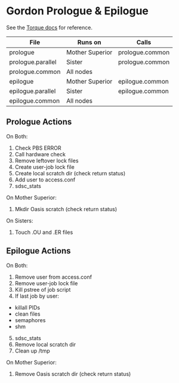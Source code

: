 Gordon Prologue & Epilogue
==========================

See the [Torque docs][1] for reference.

| File              | Runs on         | Calls           |
| ------------------|-----------------|-----------------|
| prologue          | Mother Superior | prologue.common |
| prologue.parallel | Sister          | prologue.common |
| prologue.common   | All nodes       |                 |
| epilogue          | Mother Superior | epilogue.common |
| epilogue.parallel | Sister          | epilogue.common |
| epilogue.common   | All nodes       |                 |

Prologue Actions
----------------

On Both:

1. Check PBS ERROR
2. Call hardware check
3. Remove leftover lock files
4. Create user-job lock file
5. Create local scratch dir (check return status)
6. Add user to access.conf
7. sdsc_stats

On Mother Superior:

1. Mkdir Oasis scratch (check return status)

On Sisters:

1. Touch .OU and .ER files

Epilogue Actions
----------------

On Both:

1. Remove user from access.conf
2. Remove user-job lock file
3. Kill pstree of job script
4. If last job by user:
 * killall PIDs
 * clean files
 * semaphores
 * shm
5. sdsc_stats
6. Remove local scratch dir
7. Clean up /tmp

On Mother Superior:

1. Remove Oasis scratch dir (check return status)

[1]: http://docs.adaptivecomputing.com/torque/Content/topics/12-appendices/prologueAndEpliogueScripts.htm
